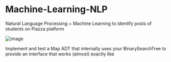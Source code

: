 # Machine-Learning-NLP
Natural Language Processing + Machine Learning to identify posts of students on Piazza platform


![image](https://user-images.githubusercontent.com/27297164/149369991-cd4a63e8-2715-4dd4-8697-e92637dc3412.png)

Implement and test a Map ADT that internally uses your BinarySearchTree to provide an interface that works (almost) exactly like

